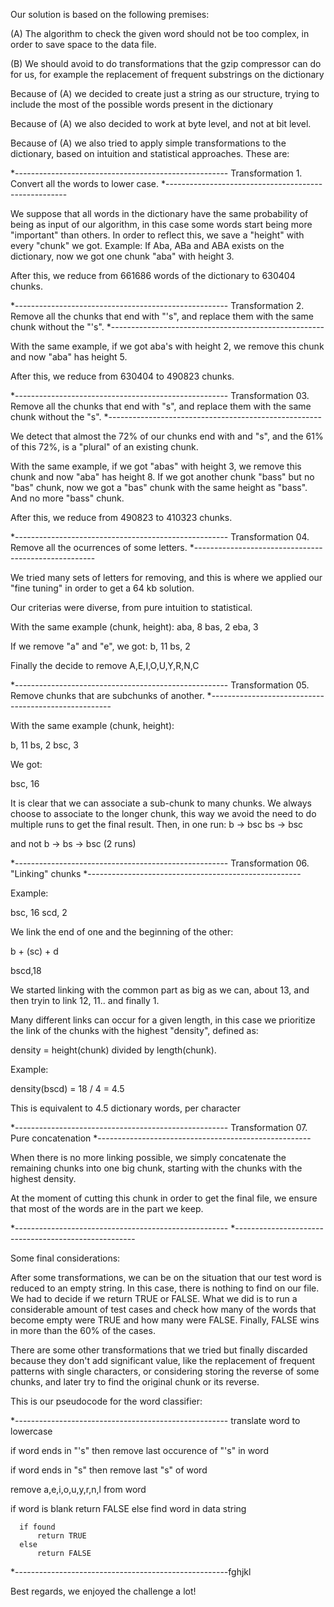 Our solution is based on the following premises:

(A) The algorithm to check the given word should not be too complex, in order to save space to the data file.

(B) We should avoid to do transformations that the gzip compressor can do for us, for example the replacement of frequent substrings on the dictionary


Because of (A) we decided to create just a string as our structure, trying to include the most of the possible words present in the dictionary

Because of (A) we also decided to work at byte level, and not at bit level.

Because of (A) we also tried to apply simple transformations to the dictionary, based on intuition and statistical approaches. These are:

*-----------------------------------------------------
Transformation 1. Convert all the words to lower case.
*-----------------------------------------------------

We suppose that all words in the dictionary have the same probability of being as input of our algorithm, in this case some words start being more "important" than others. In order to reflect this, we save a "height" with every "chunk" we got. Example:
If Aba, ABa and ABA exists on the dictionary, now we got one chunk "aba" with height 3.

After this, we reduce from 661686 words of the dictionary to 630404 chunks.

*-----------------------------------------------------
Transformation 2. Remove all the chunks that end with "'s", and replace them with the same chunk without the "'s".
*-----------------------------------------------------

With the same example, if we got aba's with height 2, we remove this chunk and now  "aba" has height 5.

After this, we reduce from 630404 to 490823 chunks.

*-----------------------------------------------------
Transformation 03. Remove all the chunks that end with "s", and replace them with the same chunk without the "s".
*-----------------------------------------------------

We detect that almost the 72% of our chunks end with and "s", and the 61% of this 72%, is a "plural" of an existing chunk.

With the same example, if we got "abas" with height 3, we remove this chunk and now  "aba" has height 8.
If we got another chunk "bass" but no "bas" chunk, now we got a "bas" chunk with the same height as "bass". And no more "bass" chunk.

After this, we reduce from 490823 to 410323 chunks.

*-----------------------------------------------------
Transformation 04. Remove all the ocurrences of some letters.
*-----------------------------------------------------

We tried many sets of letters for removing, and this is where we applied our "fine tuning" in order to get a 64 kb solution.

Our criterias were diverse, from pure intuition to statistical.

With the same example (chunk, height):
aba, 8
bas, 2
eba, 3

If we remove "a" and "e", we got:
b, 11
bs, 2

Finally the decide to remove A,E,I,O,U,Y,R,N,C

*-----------------------------------------------------
Transformation 05. Remove chunks that are subchunks of another.
*-----------------------------------------------------

With the same example (chunk, height):

b, 11
bs, 2
bsc, 3

We got:

bsc, 16

It is clear that we can associate a sub-chunk to many chunks. We always choose to associate to the longer chunk, this way we avoid the need to do multiple runs to get the final result. Then, in one run:
b -> bsc 
bs -> bsc

and not 
b -> bs -> bsc 
(2 runs)

*-----------------------------------------------------
Transformation 06. "Linking" chunks
*-----------------------------------------------------

Example: 

bsc, 16
scd, 2

We link the end of one and the beginning of the other:

b + (sc) + d

bscd,18

We started linking with the common part as big as we can, about 13, and then tryin  to link 12, 11.. and finally 1.

Many different links can occur for a given length, in this case we prioritize the link of the chunks with the highest "density", defined as:

density = height(chunk) divided by length(chunk).

Example:

density(bscd) = 18 / 4 = 4.5

This is equivalent to 4.5 dictionary words, per character

*-----------------------------------------------------
Transformation 07. Pure concatenation
*-----------------------------------------------------

When there is no more linking possible, we simply concatenate the remaining chunks into one big chunk, starting with the chunks with the highest density. 

At the moment of cutting this chunk in order to get the final file, we ensure that most of the words are in the part we keep.

*-----------------------------------------------------
*-----------------------------------------------------

Some final considerations:

After some transformations, we can be on the situation that our test word is reduced to an empty string. In this case, there is nothing to find on our file. We had to decide if we return TRUE or FALSE.
What we did is to run a considerable amount of test cases and check how many of the words that become empty were TRUE and how many were FALSE. 
Finally, FALSE wins in more than the 60% of the cases. 

There are some other transformations that we tried but finally discarded because they don't add significant value, like the replacement of frequent patterns with single characters, or considering storing the reverse of some chunks, and later try to find the original chunk or its reverse.

This is our pseudocode for the word classifier:

*-----------------------------------------------------
  translate word to lowercase

  if word ends in "'s"
  then remove last occurence of "'s" in word

  if word ends in "s"
  then remove last "s" of word

  remove a,e,i,o,u,y,r,n,l from word

  if word is blank
      return FALSE
  else
      find word in data string
         
      if found 
          return TRUE
      else
          return FALSE

*-----------------------------------------------------fghjkl

Best regards, we enjoyed the challenge a lot!


	
